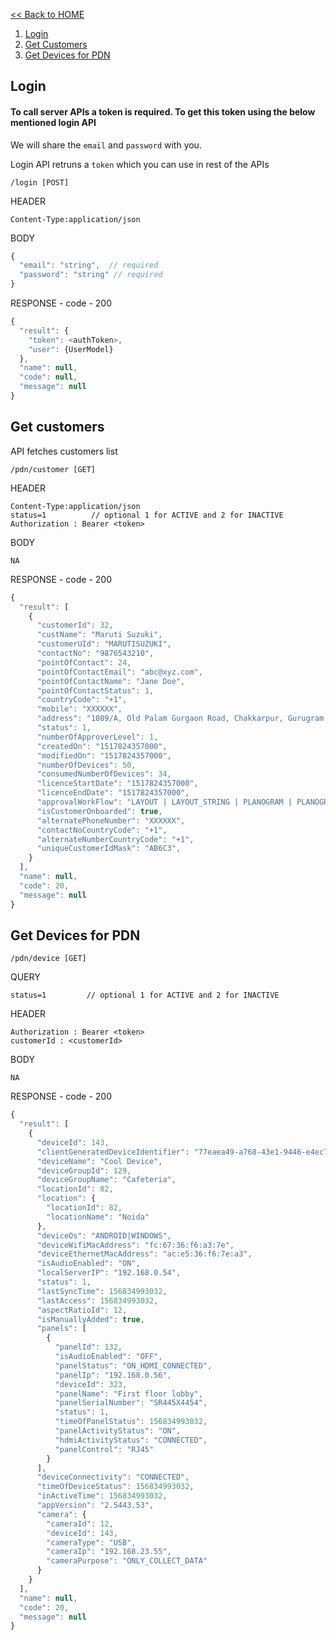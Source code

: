 [<< Back to HOME](README.md)

1. [Login](#login)
2. [Get Customers](#get-customers)
3. [Get Devices for PDN](#get-device-for-pdn)

## Login

#### To call server APIs a token is required. To get this token using the below mentioned login API

We will share the `email` and `password` with you.

Login API retruns a `token` which you can use in rest of the APIs 

    /login [POST]
    
HEADER

    Content-Type:application/json
    
BODY
```javascript
{
  "email": "string",  // required
  "password": "string" // required
}
```

RESPONSE - code - 200
```javascript
{
  "result": {
    "token": <authToken>,
    "user": {UserModel}
  },
  "name": null,
  "code": null,
  "message": null  
}
```

## Get customers

API fetches customers list

    /pdn/customer [GET]

HEADER

    Content-Type:application/json
    status=1          // optional 1 for ACTIVE and 2 for INACTIVE
    Authorization : Bearer <token>
 
BODY
    
    NA
    
RESPONSE - code - 200
```javascript
{
  "result": [
    {
      "customerId": 32,
      "custName": "Maruti Suzuki",
      "customerUId": "MARUTISUZUKI",
      "contactNo": "9876543210",
      "pointOfContact": 24,
      "pointOfContactEmail": "abc@xyz.com",
      "pointOfContactName": "Jane Doe",
      "pointOfContactStatus": 1,
      "countryCode": "+1",
      "mobile": "XXXXXX",
      "address": "1089/A, Old Palam Gurgaon Road, Chakkarpur, Gurugram, Haryana 122001",
      "status": 1,
      "numberOfApproverLevel": 1,
      "createdOn": "1517824357000",
      "modifiedOn": "1517824357000",
      "numberOfDevices": 50,
      "consumedNumberOfDevices": 34,
      "licenceStartDate": "1517824357000",
      "licenceEndDate": "1517824357000",
      "approvalWorkFlow": "LAYOUT | LAYOUT_STRING | PLANOGRAM | PLANOGRAM_AND_LAYOUT | NONE",
      "isCustomerOnboarded": true,
      "alternatePhoneNumber": "XXXXXX",
      "contactNoCountryCode": "+1",
      "alternateNumberCountryCode": "+1",
      "uniqueCustomerIdMask": "AB6C3",
    }
  ],
  "name": null,
  "code": 20,
  "message": null
}
```
## Get Devices for PDN

    /pdn/device [GET]

QUERY

    status=1         // optional 1 for ACTIVE and 2 for INACTIVE

HEADER

    Authorization : Bearer <token>
    customerId : <customerId>


BODY

    NA

RESPONSE - code - 200
```javascript
{
  "result": [
    {
      "deviceId": 143,
      "clientGeneratedDeviceIdentifier": "77eaea49-a768-43e1-9446-e4ec76457c2f",
      "deviceName": "Cool Device",
      "deviceGroupId": 129,
      "deviceGroupName": "Cafeteria",
      "locationId": 82,
      "location": {
        "locationId": 82,
        "locationName": "Noida"
      },
      "deviceOs": "ANDROID|WINDOWS",
      "deviceWifiMacAddress": "fc:67:36:f6:a3:7e",
      "deviceEthernetMacAddress": "ac:e5:36:f6:7e:a3",
      "isAudioEnabled": "ON",
      "localServerIP": "192.168.0.54",
      "status": 1,
      "lastSyncTime": 156834993032,
      "lastAccess": 156834993032,
      "aspectRatioId": 12,
      "isManuallyAdded": true,
      "panels": [
        {
          "panelId": 132,
          "isAudioEnabled": "OFF",
          "panelStatus": "ON_HDMI_CONNECTED",
          "panelIp": "192.168.0.56",
          "deviceId": 323,
          "panelName": "First floor lobby",
          "panelSerialNumber": "SR445X4454",
          "status": 1,
          "timeOfPanelStatus": 156834993032,
          "panelActivityStatus": "ON",
          "hdmiActivityStatus": "CONNECTED",
          "panelControl": "RJ45"
        }
      ],
      "deviceConnectivity": "CONNECTED",
      "timeOfDeviceStatus": 156834993032,
      "inActiveTime": 156834993032,
      "appVersion": "2.5443.53",
      "camera": {
        "cameraId": 12,
        "deviceId": 143,
        "cameraType": "USB",
        "cameraIp": "192.168.23.55",
        "cameraPurpose": "ONLY_COLLECT_DATA"
      }
    }
  ],
  "name": null,
  "code": 20,
  "message": null
}
```
